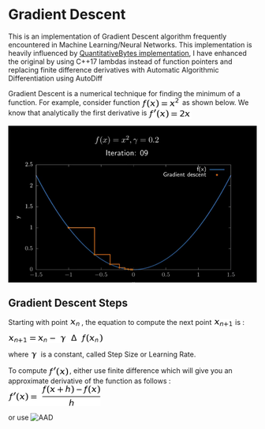# Gradient Descent
This is an implementation of Gradient Descent algorithm frequently encountered in Machine Learning/Neural Networks. 
This implementation is heavily influenced by [QuantitativeBytes implementation](https://www.youtube.com/watch?v=BjkmFVv4ccw), 
I have enhanced the original by using C++17 lambdas instead of function pointers and replacing finite difference derivatives with Automatic Algorithmic Differentiation using AutoDiff 

Gradient Descent is a numerical technique for finding the minimum of a function.
For example, consider function <img src="https://github.com/suhasghorp/GradientDescent/raw/master/images/1.png" align="center" border="0"> as shown below. 
We know that analytically the first derivative is <img src="https://github.com/suhasghorp/GradientDescent/raw/master/images/2.png" align="center" border="0">

<img src="https://github.com/suhasghorp/GradientDescent/raw/master/images/fx2_gd.png" align="center" border="0">

## Gradient Descent Steps

Starting with point <img src="https://github.com/suhasghorp/GradientDescent/raw/master/images/4.png" align="center" border="0">, the equation to compute the next point <img src="https://github.com/suhasghorp/GradientDescent/raw/master/images/5.png" align="center" border="0"> is :

<img src="https://github.com/suhasghorp/GradientDescent/raw/master/images/3.png" align="center" border="0">

where <img src="https://github.com/suhasghorp/GradientDescent/raw/master/images/6.png" align="center" border="0"> is a constant, called Step Size or Learning Rate.

To compute <img src="https://github.com/suhasghorp/GradientDescent/raw/master/images/7.png" align="center" border="0">, either use finite difference which will give you an approximate derivative of the function as follows : 
<img src="https://github.com/suhasghorp/GradientDescent/raw/master/images/8.png" align="center" border="0">

or use ![AAD](https://en.wikipedia.org/wiki/Automatic_differentiation)



